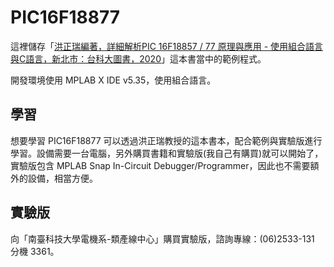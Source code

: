 # PIC16F18877

這裡儲存「[洪正瑞編著，詳細解析PIC 16F18857 / 77 原理與應用 - 使用組合語言與C語言，新北市：台科大圖書，2020](http://tkdbooks.com/AB102)」這本書當中的範例程式。

開發環境使用 MPLAB X IDE v5.35，使用組合語言。

## 學習

想要學習 PIC16F18877 可以透過洪正瑞教授的這本書本，配合範例與實驗版進行學習。設備需要一台電腦，另外購買書籍和實驗版(我自己有購買)就可以開始了，實驗版包含 MPLAB Snap In-Circuit Debugger/Programmer，因此也不需要額外的設備，相當方便。

## 實驗版

向「南臺科技大學電機系-類產線中心」購買實驗版，諮詢專線：(06)2533-131 分機 3361。
